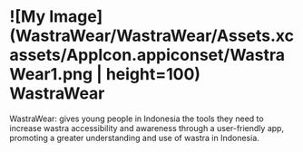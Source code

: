
# ![My Image](WastraWear/WastraWear/Assets.xcassets/AppIcon.appiconset/WastraWear1.png | height=100) WastraWear
WastraWear: gives young people in Indonesia the tools they need to increase wastra accessibility and awareness through a user-friendly app, promoting a greater understanding and use of wastra in Indonesia.
